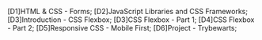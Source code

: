 [D1]HTML & CSS - Forms;
[D2]JavaScript Libraries and CSS Frameworks;
[D3]Introduction - CSS Flexbox;
[D3]CSS Flexbox - Part 1;
[D4]CSS Flexbox - Part 2;
[D5]Responsive CSS - Mobile First;
[D6]Project - Trybewarts;
